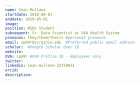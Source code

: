 ```yaml
---
name: Sean Mullane
startdate: 2018-08-01
enddate: 2019-05-01
image:
position: MSDS Student
subsequent: Sr. Data Scientist at UVA Health System
pronouns: they/them/theirs #personal pronouns
email: spm9r@virginia.edu  #Preferred public email address
scholar:  #Google Scholar User ID
website:
UVA: spm9r #UVA Profile ID - Employees only
twitter:
linkedin: sean-mullane-32759631
orcid:
description:
---
```

